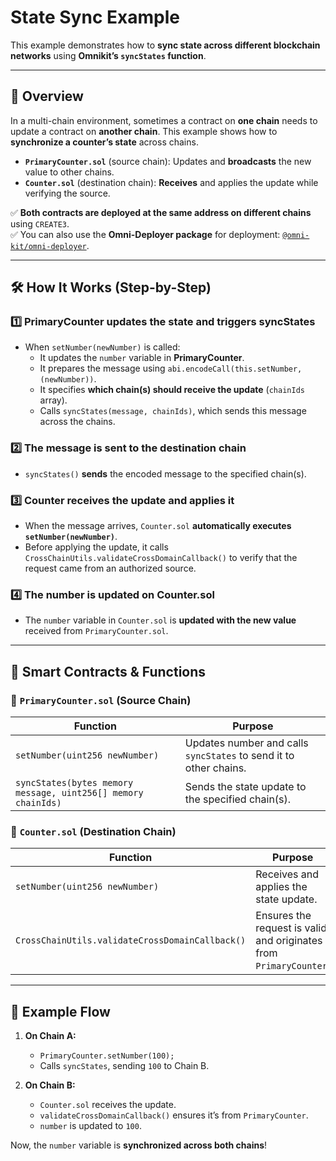 # **State Sync Example**

This example demonstrates how to **sync state across different blockchain networks** using **Omnikit’s `syncStates` function**.

---

## **📌 Overview**

In a multi-chain environment, sometimes a contract on **one chain** needs to update a contract on **another chain**. This example shows how to **synchronize a counter’s state** across chains.

- **`PrimaryCounter.sol`** (source chain): Updates and **broadcasts** the new value to other chains.
- **`Counter.sol`** (destination chain): **Receives** and applies the update while verifying the source.

✅ **Both contracts are deployed at the same address on different chains** using `CREATE3`.  
✅ You can also use the **Omni-Deployer package** for deployment: [`@omni-kit/omni-deployer`](https://www.npmjs.com/package/@omni-kit/omni-deployer).  

---

## **🛠 How It Works (Step-by-Step)**

### **1️⃣ PrimaryCounter updates the state and triggers syncStates**

- When `setNumber(newNumber)` is called:
  - It updates the `number` variable in **PrimaryCounter**.
  - It prepares the message using `abi.encodeCall(this.setNumber, (newNumber))`.
  - It specifies **which chain(s) should receive the update** (`chainIds` array).
  - Calls `syncStates(message, chainIds)`, which sends this message across the chains.

### **2️⃣ The message is sent to the destination chain**

- `syncStates()` **sends** the encoded message to the specified chain(s).

### **3️⃣ Counter receives the update and applies it**

- When the message arrives, `Counter.sol` **automatically executes `setNumber(newNumber)`**.
- Before applying the update, it calls `CrossChainUtils.validateCrossDomainCallback()` to verify that the request came from an authorized source.

### **4️⃣ The number is updated on Counter.sol**

- The `number` variable in `Counter.sol` is **updated with the new value** received from `PrimaryCounter.sol`.

---

## **📜 Smart Contracts & Functions**

### **📝 `PrimaryCounter.sol` (Source Chain)**

| Function                                                      | Purpose                                                           |
| ------------------------------------------------------------- | ----------------------------------------------------------------- |
| `setNumber(uint256 newNumber)`                                | Updates number and calls `syncStates` to send it to other chains. |
| `syncStates(bytes memory message, uint256[] memory chainIds)` | Sends the state update to the specified chain(s).                 |

### **📝 `Counter.sol` (Destination Chain)**

| Function                                        | Purpose                                                            |
| ----------------------------------------------- | ------------------------------------------------------------------ |
| `setNumber(uint256 newNumber)`                  | Receives and applies the state update.                             |
| `CrossChainUtils.validateCrossDomainCallback()` | Ensures the request is valid and originates from `PrimaryCounter`. |

---

## **🚀 Example Flow**

1. **On Chain A:**

   - `PrimaryCounter.setNumber(100);`
   - Calls `syncStates`, sending `100` to Chain B.

2. **On Chain B:**
   - `Counter.sol` receives the update.
   - `validateCrossDomainCallback()` ensures it’s from `PrimaryCounter`.
   - `number` is updated to `100`.

Now, the `number` variable is **synchronized across both chains**!
